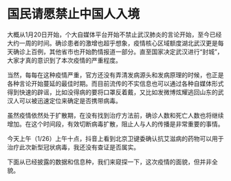 
# 国民请愿禁止中国人入境

大概从1月20日开始，个大自媒体平台开始不禁止武汉肺炎的言论开始，至今已经大约一周的时间。确诊患者的激增也超乎想象，疫情核心区域额度湖北武汉更是每天确诊上百例，其他省市也开始酌情报道一部分。直至国家决定武汉进行“封城”，大家才真的意识到了本次疫情的严重程度。

当然，每每在这种疫情严重，官方还没有弄清发病源头和发病原理的时候，也正是各种言论开始蔓延的最佳时期。而目前流传的不实信息也可以通过各种自媒体形式得到快速的辟谣，比如没得病的要将口罩反着戴，又比如发微博炫耀逃回山东的武汉人可以被迅速定位来确定是否携带病毒。

虽然疫情依然处于扩散期，在没有找到治疗方法前，确诊人数和死亡人数也将继续增加。在这个时间段，有效切断病毒扩散，阻止人与人的传播是非常重要的事情。

今天上午（1/26）上午十点，抖音上看到北京卫键委确认抗艾滋病的药物可以用于治疗此次新型冠状病毒，我还没有查证是否属实。

下面从已经披露的数据和信息种，我们来窥探一下，这次疫情的面貌，但并非全貌。



